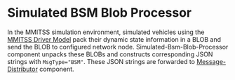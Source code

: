 # Simulated BSM Blob Processor
In the MMITSS simulation environment, simulated vehicles using the [MMITSS Driver Model](./../driver-model) pack their dynamic state information in a BLOB and send the BLOB to configured network node.
Simulated-Bsm-Blob-Processor component unpacks these BLOBs and constructs corresponding JSON strings with `MsgType="BSM"`. These JSON strings are forwarded to [Message-Distributor](./../../server/message-distributor) component. 
